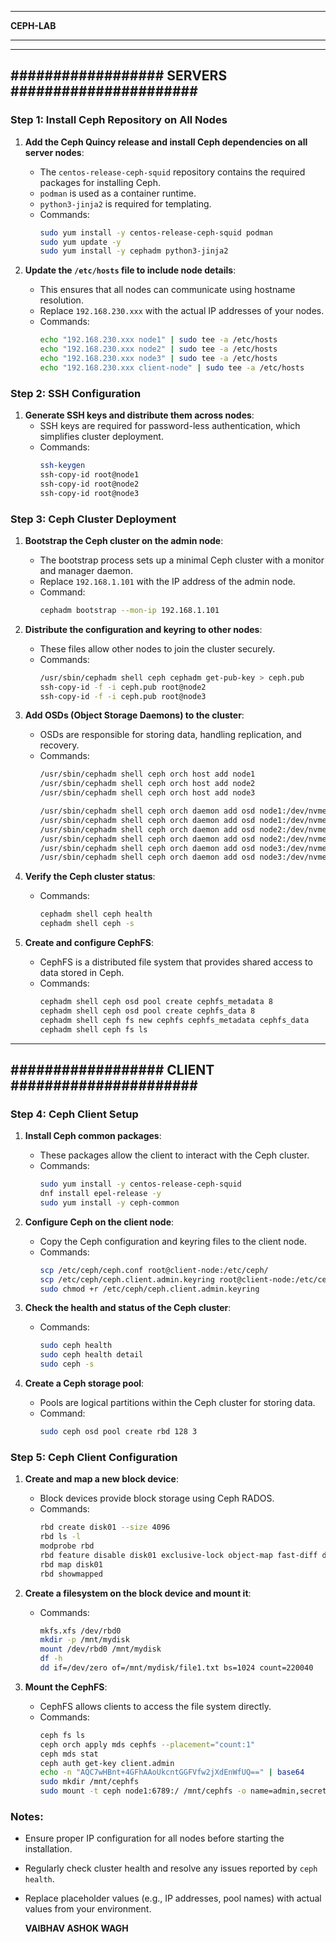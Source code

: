 ***********************************************************************************
**CEPH-LAB**
***********************************************************************************

--------------------------------------------------------------------------------------
##################    SERVERS     ######################
--------------------------------------------------------------------------------------

### Step 1: Install Ceph Repository on All Nodes

1. **Add the Ceph Quincy release and install Ceph dependencies on all server nodes**:
   - The `centos-release-ceph-squid` repository contains the required packages for installing Ceph.
   - `podman` is used as a container runtime.
   - `python3-jinja2` is required for templating.
   - Commands:
     ```bash
     sudo yum install -y centos-release-ceph-squid podman
     sudo yum update -y
     sudo yum install -y cephadm python3-jinja2
     ```

2. **Update the `/etc/hosts` file to include node details**:
   - This ensures that all nodes can communicate using hostname resolution.
   - Replace `192.168.230.xxx` with the actual IP addresses of your nodes.
   - Commands:
     ```bash
     echo "192.168.230.xxx node1" | sudo tee -a /etc/hosts
     echo "192.168.230.xxx node2" | sudo tee -a /etc/hosts
     echo "192.168.230.xxx node3" | sudo tee -a /etc/hosts
     echo "192.168.230.xxx client-node" | sudo tee -a /etc/hosts
     ```

### Step 2: SSH Configuration

1. **Generate SSH keys and distribute them across nodes**:
   - SSH keys are required for password-less authentication, which simplifies cluster deployment.
   - Commands:
     ```bash
     ssh-keygen
     ssh-copy-id root@node1
     ssh-copy-id root@node2
     ssh-copy-id root@node3
     ```

### Step 3: Ceph Cluster Deployment

1. **Bootstrap the Ceph cluster on the admin node**:
   - The bootstrap process sets up a minimal Ceph cluster with a monitor and manager daemon.
   - Replace `192.168.1.101` with the IP address of the admin node.
   - Command:
     ```bash
     cephadm bootstrap --mon-ip 192.168.1.101
     ```

2. **Distribute the configuration and keyring to other nodes**:
   - These files allow other nodes to join the cluster securely.
   - Commands:
     ```bash
     /usr/sbin/cephadm shell ceph cephadm get-pub-key > ceph.pub
     ssh-copy-id -f -i ceph.pub root@node2
     ssh-copy-id -f -i ceph.pub root@node3
     ```

3. **Add OSDs (Object Storage Daemons) to the cluster**:
   - OSDs are responsible for storing data, handling replication, and recovery.
   - Commands:
     ```bash
     /usr/sbin/cephadm shell ceph orch host add node1
     /usr/sbin/cephadm shell ceph orch host add node2
     /usr/sbin/cephadm shell ceph orch host add node3

     /usr/sbin/cephadm shell ceph orch daemon add osd node1:/dev/nvme1
     /usr/sbin/cephadm shell ceph orch daemon add osd node1:/dev/nvme2
     /usr/sbin/cephadm shell ceph orch daemon add osd node2:/dev/nvme1
     /usr/sbin/cephadm shell ceph orch daemon add osd node2:/dev/nvme2
     /usr/sbin/cephadm shell ceph orch daemon add osd node3:/dev/nvme1
     /usr/sbin/cephadm shell ceph orch daemon add osd node3:/dev/nvme2
     ```

4. **Verify the Ceph cluster status**:
   - Commands:
     ```bash
     cephadm shell ceph health
     cephadm shell ceph -s
     ```

5. **Create and configure CephFS**:
   - CephFS is a distributed file system that provides shared access to data stored in Ceph.
   - Commands:
     ```bash
     cephadm shell ceph osd pool create cephfs_metadata 8
     cephadm shell ceph osd pool create cephfs_data 8
     cephadm shell ceph fs new cephfs cephfs_metadata cephfs_data
     cephadm shell ceph fs ls
     ```

--------------------------------------------------------------------------------------
##################    CLIENT     ######################
--------------------------------------------------------------------------------------

### Step 4: Ceph Client Setup

1. **Install Ceph common packages**:
   - These packages allow the client to interact with the Ceph cluster.
   - Commands:
     ```bash
     sudo yum install -y centos-release-ceph-squid
     dnf install epel-release -y
     sudo yum install -y ceph-common
     ```

2. **Configure Ceph on the client node**:
   - Copy the Ceph configuration and keyring files to the client node.
   - Commands:
     ```bash
     scp /etc/ceph/ceph.conf root@client-node:/etc/ceph/
     scp /etc/ceph/ceph.client.admin.keyring root@client-node:/etc/ceph/
     sudo chmod +r /etc/ceph/ceph.client.admin.keyring
     ```

3. **Check the health and status of the Ceph cluster**:
   - Commands:
     ```bash
     sudo ceph health
     sudo ceph health detail
     sudo ceph -s
     ```

4. **Create a Ceph storage pool**:
   - Pools are logical partitions within the Ceph cluster for storing data.
   - Command:
     ```bash
     sudo ceph osd pool create rbd 128 3
     ```

### Step 5: Ceph Client Configuration

1. **Create and map a new block device**:
   - Block devices provide block storage using Ceph RADOS.
   - Commands:
     ```bash
     rbd create disk01 --size 4096
     rbd ls -l
     modprobe rbd
     rbd feature disable disk01 exclusive-lock object-map fast-diff deep-flatten
     rbd map disk01
     rbd showmapped
     ```

2. **Create a filesystem on the block device and mount it**:
   - Commands:
     ```bash
     mkfs.xfs /dev/rbd0
     mkdir -p /mnt/mydisk
     mount /dev/rbd0 /mnt/mydisk
     df -h
     dd if=/dev/zero of=/mnt/mydisk/file1.txt bs=1024 count=220040
     ```

3. **Mount the CephFS**:
   - CephFS allows clients to access the file system directly.
   - Commands:
     ```bash
     ceph fs ls
     ceph orch apply mds cephfs --placement="count:1"
     ceph mds stat
     ceph auth get-key client.admin
     echo -n "AQC7wHBnt+4GFhAAoUkcntGGFVfw2jXdEnWfUQ==" | base64
     sudo mkdir /mnt/cephfs
     sudo mount -t ceph node1:6789:/ /mnt/cephfs -o name=admin,secret=QVFDTjlIQm4zMmZyREJBQUZwZFVMNHBnUzBrUWlKSWdKTmJ3dFE9PQ==
     ```

### Notes:
- Ensure proper IP configuration for all nodes before starting the installation.
- Regularly check cluster health and resolve any issues reported by `ceph health`.
- Replace placeholder values (e.g., IP addresses, pool names) with actual values from your environment.

  **VAIBHAV ASHOK WAGH**
